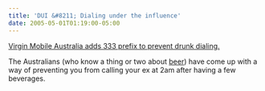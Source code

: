 ```yaml
---
title: 'DUI &#8211; Dialing under the influence'
date: 2005-05-01T01:19:00-05:00
---
```

[Virgin Mobile Australia adds 333 prefix to prevent drunk dialing.](http://www.virginmobile.com.au/dui/)

The Australians (who know a thing or two about [beer](http://www.fosters.com.au/beer/about/brands/beer/fosters_lager.asp)) have come up with a way of preventing you from calling your ex at 2am after having a few beverages.
